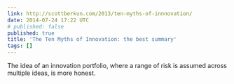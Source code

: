 ```yaml
---
link: http://scottberkun.com/2013/ten-myths-of-innnovation/
date: 2014-07-24 17:22 UTC
# published: false
published: true
title: 'The Ten Myths of Innovation: the best summary'
tags: []
---
```


The idea of an innovation portfolio, where a range of risk is assumed across multiple ideas, is more honest.
